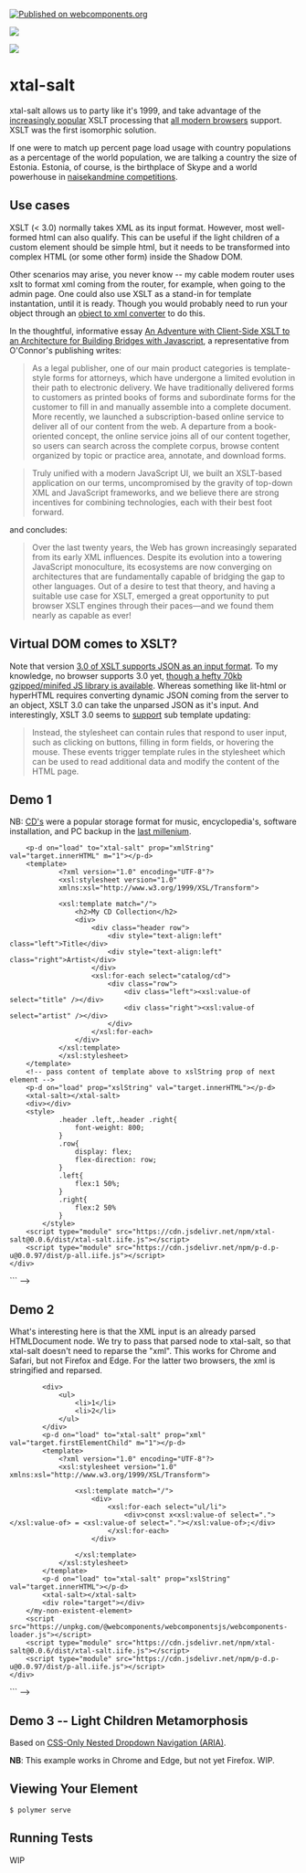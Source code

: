 [![Published on webcomponents.org](https://img.shields.io/badge/webcomponents.org-published-blue.svg)](https://www.webcomponents.org/element/xtal-salt)

<a href="https://nodei.co/npm/xtal-salt/"><img src="https://nodei.co/npm/xtal-salt.png"></a>

<img src="http://img.badgesize.io/https://unpkg.com/xtal-salt@0.0.12/dist/xtal-salt.iife.min.js?compression=gzip">

# xtal-salt

xtal-salt allows us to party like it's 1999, and take advantage of the [increasingly popular](https://www.chromestatus.com/metrics/feature/timeline/popularity/79) XSLT processing that [all modern browsers](https://www.balisage.net/Proceedings/vol21/html/Thompson01/BalisageVol21-Thompson01.html#d8834e412) support.  XSLT was the first isomorphic solution.

If one were to match up percent page load usage with country populations as a percentage of the world population, we are talking a country the size of Estonia.  Estonia, of course, is the birthplace of Skype and a world powerhouse in [naisekandmine competitions](http://www.citypaper.lv/wife-carrying__championships_in_estonia/).

## Use cases

XSLT (< 3.0) normally takes XML as its input format.  However, most well-formed html can also qualify.  This can be useful if the light children of a custom element should be simple html, but it needs to be transformed into complex HTML (or some other form) inside the Shadow DOM.

Other scenarios may arise, you never know -- my cable modem router uses xslt to format xml coming from the router, for example, when going to the admin page.  One could also use XSLT as a stand-in for template instantation, until it is ready.  Though you would probably need to run your object through an [object to xml converter](https://www.npmjs.com/package/object-to-xml) to do this.

In the thoughtful, informative essay [An Adventure with Client-Side XSLT to an Architecture for Building Bridges with Javascript](https://www.balisage.net/Proceedings/vol21/html/Thompson01/BalisageVol21-Thompson01.html), a representative from O'Connor's publishing writes:

>As a legal publisher, one of our main product categories is template-style forms for attorneys, which have undergone a limited evolution in their path to electronic delivery. We have traditionally delivered forms to customers as printed books of forms and subordinate forms for the customer to fill in and manually assemble into a complete document. More recently, we launched a subscription-based online service to deliver all of our content from the web. A departure from a book-oriented concept, the online service joins all of our content together, so users can search across the complete corpus, browse content organized by topic or practice area, annotate, and download forms.

>Truly unified with a modern JavaScript UI, we built an XSLT-based application on our terms, uncompromised by the gravity of top-down XML and JavaScript frameworks, and we believe there are strong incentives for combining technologies, each with their best foot forward. 

and concludes:

>Over the last twenty years, the Web has grown increasingly separated from its early XML influences. Despite its evolution into a towering JavaScript monoculture, its ecosystems are now converging on architectures that are fundamentally capable of bridging the gap to other languages. Out of a desire to test that theory, and having a suitable use case for XSLT, emerged a great opportunity to put browser XSLT engines through their paces—and we found them nearly as capable as ever!

## Virtual DOM comes to XSLT?  

Note that version [3.0 of XSLT supports JSON as an input format](https://www.xml.com/articles/2017/02/14/why-you-should-be-using-xslt-30/).  To my knowledge, no browser supports 3.0 yet, [though a hefty 70kb gzipped/minifed JS library is available](http://www.saxonica.com/download/javascript.xml).  Whereas something like lit-html or hyperHTML requires converting dynamic JSON coming from the server to an object, XSLT 3.0 can take the unparsed JSON as it's input.  And interestingly, XSLT 3.0 seems to [support](http://www.saxonica.com/saxon-js/documentation/index.html) sub template updating:

>Instead, the stylesheet can contain rules that respond to user input, such as clicking on buttons, filling in form fields, or hovering the mouse. These events trigger template rules in the stylesheet which can be used to read additional data and modify the content of the HTML page.



## Demo 1

NB:  [CD's](https://www.w3schools.com/xml/xsl_intro.asp) were a popular storage format for music, encyclopedia's, software installation, and PC backup in the [last millenium](https://www.urbandictionary.com/define.php?term=CD).

<!--
```
<custom-element-demo>
<template>
    <div>
        <template>
            <catalog>
                <cd>
                    <title>Empire Burlesque</title>
                    <artist>Bob Dylan</artist>
                    <country>USA</country>
                    <company>Columbia</company>
                    <price>10.90</price>
                    <year>1985</year>
                </cd>
                <cd>
                    <title>Hide your heart</title>
                    <artist>Bonnie Tyler</artist>
                    <country>UK</country>
                    <company>CBS Records</company>
                    <price>9.90</price>
                    <year>1988</year>
                </cd>
                <cd>
                    <title>Greatest Hits</title>
                    <artist>Dolly Parton</artist>
                    <country>USA</country>
                    <company>RCA</company>
                    <price>9.90</price>
                    <year>1982</year>
                </cd>

            </catalog>
        </template>
        <!-- Pass down ("p-d") content of template above to xtal-salt's xmlString prop -->
        <p-d on="load" to="xtal-salt" prop="xmlString" val="target.innerHTML" m="1"></p-d>
        <template>
                <?xml version="1.0" encoding="UTF-8"?>
                <xsl:stylesheet version="1.0"
                xmlns:xsl="http://www.w3.org/1999/XSL/Transform">
        
                <xsl:template match="/">
                    <h2>My CD Collection</h2>
                    <div>
                        <div class="header row">
                            <div style="text-align:left" class="left">Title</div>
                            <div style="text-align:left" class="right">Artist</div>
                        </div>
                        <xsl:for-each select="catalog/cd">
                            <div class="row">
                                <div class="left"><xsl:value-of select="title" /></div>
                                <div class="right"><xsl:value-of select="artist" /></div>
                            </div>
                        </xsl:for-each>
                    </div>
                </xsl:template>
                </xsl:stylesheet>
        </template>
        <!-- pass content of template above to xslString prop of next element -->
        <p-d on="load" prop="xslString" val="target.innerHTML"></p-d>
        <xtal-salt></xtal-salt>
        <div></div>
        <style>
                .header .left,.header .right{
                    font-weight: 800;
                }
                .row{
                    display: flex;
                    flex-direction: row;
                }
                .left{
                    flex:1 50%;
                }
                .right{
                    flex:2 50%
                }
            </style>
        <script type="module" src="https://cdn.jsdelivr.net/npm/xtal-salt@0.0.6/dist/xtal-salt.iife.js"></script>
        <script type="module" src="https://cdn.jsdelivr.net/npm/p-d.p-u@0.0.97/dist/p-all.iife.js"></script>
    </div>
</custom-element-demo>
```
-->

## Demo 2

What's interesting here is that the XML input is an already parsed HTMLDocument node.  We try to pass that parsed node to xtal-salt, so that xtal-salt doesn't need to reparse the "xml".  This works for Chrome and Safari, but not Firefox and Edge.  For the latter two browsers, the xml is stringified and reparsed.

<!--
```
<custom-element-demo>
<template>
    <div>
        <my-non-existent-element>
            <!-- "Light Children" -->
            <div>
                <ul>
                    <li>1</li>
                    <li>2</li>
                </ul>
            </div>
            <p-d on="load" to="xtal-salt" prop="xml" val="target.firstElementChild" m="1"></p-d>
            <template>
                <?xml version="1.0" encoding="UTF-8"?>
                <xsl:stylesheet version="1.0" xmlns:xsl="http://www.w3.org/1999/XSL/Transform">

                    <xsl:template match="/">
                        <div>
                            <xsl:for-each select="ul/li">
                                <div>const x<xsl:value-of select="."></xsl:value-of> = <xsl:value-of select="."></xsl:value-of>;</div>
                            </xsl:for-each>
                        </div>

                    </xsl:template>
                </xsl:stylesheet>
            </template>
            <p-d on="load" to="xtal-salt" prop="xslString" val="target.innerHTML"></p-d>
            <xtal-salt></xtal-salt>
            <div role="target"></div>
        </my-non-existent-element>
        <script src="https://unpkg.com/@webcomponents/webcomponentsjs/webcomponents-loader.js"></script>
        <script type="module" src="https://cdn.jsdelivr.net/npm/xtal-salt@0.0.6/dist/xtal-salt.iife.js"></script>
        <script type="module" src="https://cdn.jsdelivr.net/npm/p-d.p-u@0.0.97/dist/p-all.iife.js"></script>
    </div>
</template>
</custom-element-demo>
```
-->

## Demo 3 -- Light Children Metamorphosis

Based on [CSS-Only Nested Dropdown Navigation (ARIA)](https://codepen.io/gabriellewee/pen/oWyObX).

**NB**:  This example works in Chrome and Edge, but not yet Firefox.  WIP.

<!--
```
<custom-element-demo>
<template>
  <div style="height:100%">


    <co-depends-nested-dropdown style="height:100%">
      <details>
        <summary label-id="menu">Menu</summary>
        <details>
          <summary label-id="shop">Shop</summary>
          <a>Tops</a>
          <a>Bottoms</a>
          <a>Shoes</a>
          <a>Accessories</a>
          <a>Sales</a>
        </details>
        <a>Blog</a>
        <a>About</a>
        <a>Contact</a>
      </details>
      <p-d on="load" to="xtal-salt" prop="xml" val="target"></p-d>
      <textarea style="display:none">
        <xsl:stylesheet version="1.0" xmlns:xsl="http://www.w3.org/1999/XSL/Transform">
            <xsl:template match="/">
              <template slot="template">
                <xsl:apply-templates select="details">
                  <xsl:with-param name="list-id">nav</xsl:with-param>
                  <xsl:with-param name="input-role">button</xsl:with-param>
                  <xsl:with-param name="tabindex">1</xsl:with-param>
                </xsl:apply-templates>
              </template>
            </xsl:template>
            <xsl:template match="details">
                <xsl:param name="list-id"></xsl:param>
                <xsl:param name="input-role"></xsl:param>
                <xsl:param name="tabindex"></xsl:param>
                <xsl:variable name="label-class">
                  <xsl:choose>
                    <xsl:when test="$list-id = 'nav'">down</xsl:when>
                    <xsl:otherwise>right</xsl:otherwise>
                  </xsl:choose>
                </xsl:variable>
                <xsl:variable name="link-id">link-<xsl:value-of select="summary/@label-id"></xsl:value-of></xsl:variable>
                <input aria-controls="{$list-id}" aria-haspopup='true' aria-labelledby="{summary/@label-id}" id="{$link-id}"
                    role="{$input-role}" tabindex="{$tabindex}" type="checkbox"/>
                <label class="{$label-class}" for="{$link-id}" id="{summary/@label-id}" role="none" tabindex="-1"><xsl:value-of select="summary"></xsl:value-of></label>
                <ul aria-labelledby="{summary/@label-id}" id="{$list-id}" role="menu">
                  <li role="none">
                      <xsl:apply-templates select="details">
                        <xsl:with-param name="list-id">nest</xsl:with-param>
                        <xsl:with-param name="input-role">menu</xsl:with-param>
                        <xsl:with-param name="tabindex" select="$tabindex + 1"></xsl:with-param>
                      </xsl:apply-templates>
                  </li>
                  <xsl:for-each select="a">
                      <li role="none">
                          <a role="menuitem" tabindex="{$tabindex + 2}"><xsl:value-of select="."/></a>
                        </li>
                  </xsl:for-each>
                </ul>
              
            </xsl:template>
    
        </xsl:stylesheet>
      </textarea>
      <p-d on="load" prop="xslString" val="target.value"></p-d>
      <xtal-salt></xtal-salt>
    </co-depends-nested-dropdown>
    <script src="https://unpkg.com/@webcomponents/webcomponentsjs/webcomponents-loader.js"></script>
    <script type="module" src="https://cdn.jsdelivr.net/npm/xtal-salt@0.0.11/dist/xtal-salt.iife.js"></script>
    <script type="module" src="https://cdn.jsdelivr.net/npm/co-depends@0.0.18/nested-dropdown/dist/nested-dropdown.iife.js"></script>
    <script type="module" src="https://cdn.jsdelivr.net/npm/p-d.p-u@0.0.97/dist/p-all.iife.js"></script>
  </div>
</template>
</custom-element-demo>
```
-->

## Viewing Your Element

```
$ polymer serve
```

## Running Tests

WIP